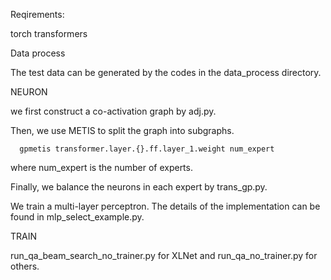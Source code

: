 Reqirements:

  torch
  transformers


Data process

  The test data can be generated by the codes in the data_process directory.

NEURON

  we first construct a co-activation graph by adj.py.

  Then, we use METIS to split the graph into subgraphs.

      gpmetis transformer.layer.{}.ff.layer_1.weight num_expert
  where num_expert is the number of experts.

  Finally, we balance the neurons in each expert by trans_gp.py.

  We train a multi-layer perceptron. The details of the implementation can be found in mlp_select_example.py.

TRAIN

  run_qa_beam_search_no_trainer.py for XLNet and run_qa_no_trainer.py for others.
